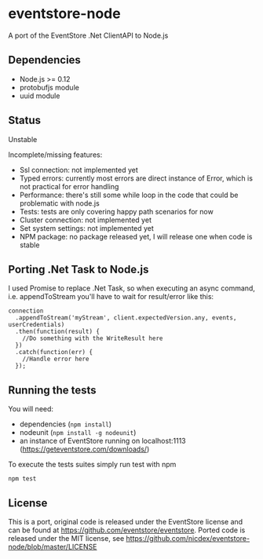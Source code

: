 # eventstore-node
A port of the EventStore .Net ClientAPI to Node.js

## Dependencies

- Node.js >= 0.12
- protobufjs module
- uuid module

## Status

Unstable

Incomplete/missing features:

- Ssl connection: not implemented yet
- Typed errors: currently most errors are direct instance of Error, which is not practical for error handling
- Performance: there's still some while loop in the code that could be problematic with node.js
- Tests: tests are only covering happy path scenarios for now
- Cluster connection: not implemented yet
- Set system settings: not implemented yet
- NPM package: no package released yet, I will release one when code is stable

## Porting .Net Task to Node.js

I used Promise to replace .Net Task, so when executing an async command, i.e. appendToStream you'll have to wait for result/error like this:

    connection
      .appendToStream('myStream', client.expectedVersion.any, events, userCredentials)
      .then(function(result) {
        //Do something with the WriteResult here
      })
      .catch(function(err) {
        //Handle error here
      });

## Running the tests
You will need:

- dependencies (`npm install`)
- nodeunit (`npm install -g nodeunit`)
- an instance of EventStore running on localhost:1113 (https://geteventstore.com/downloads/)

To execute the tests suites simply run test with npm

    npm test

## License

This is a port, original code is released under the EventStore license and can be found at https://github.com/eventstore/eventstore.
Ported code is released under the MIT license, see https://github.com/nicdex/eventstore-node/blob/master/LICENSE
